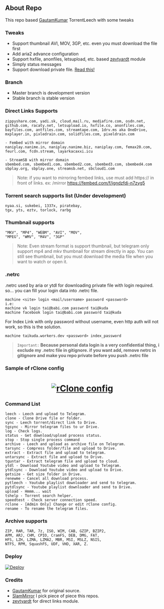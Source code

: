 ## About Repo
This repo based [GautamKumar](https://github.com/gautamajay52/TorrentLeech-Gdrive) TorrentLeech with some tweaks

### Tweaks
- Support thumbnail AVI, MOV, 3GP, etc. even you must download the file first
- Add aria2 advance configuration
- Support hxfile, anonfiles, letsupload, etc. based [zevtyardt](https://github.com/zevtyardt/lk21) module
- Simply status messages
- Support download private file. [Read this!](https://github.com/Manssizz/CendrawasihLeech/#netrc) 

### Branch
- Master branch is development version
- Stable branch is stable version

### Direct Links Supports
```
zippyshare.com, yadi.sk, cloud.mail.ru, mediafire.com, osdn.net, 
github.com, racaty.net, letsupload.io, hxfile.co, anonfiles.com,
bayfiles.com, antfiles.com, streamtape.com, 1drv.ms aka OneDrive,
mxplayer.in, pixledrain.com, solidfiles.com, pixeldrain.com

- Fembed with mirror domain
naniplay.nanime.in, naniplay.nanime.biz, naniplay.com, femax20.com,
feurl.com, fcdn.stream, layarkacaxxi.icu

- StreamSB with mirror domain
sbembed.com, sbembed1.com, sbembed2.com, sbembed3.com, sbembed4.com
sbplay.org, sbplay.one, streamsb.net, sbcloud1.com
```
> Note: if you want to mirroring fembed links, use must add https:// in front of links. ex: /mirror https://fembed.com/f/jgndzfdj-n7zyg5
### Torrent search supports list (Under development)
```
nyaa.si, sukebei, 1337x, piratebay,
tgx, yts, eztv, torlock, rarbg
```
### Thumbnail supports
```
"MKV", "MP4", "WEBM", "AVI", "MOV", 
"MPEG", "WMV", "M4V", "3GP"
```
> Note: Even stream format is support thumbnail, but telegram only support mp4 and mkv thumbnail for stream directly in app. You can still see thumbnail, but you must download the media file when you want to watch or open it.
### .netrc
.netrc used by aria or ytdl for downloading private file with login required. so... you can fill your login data into .netrc file. 
```
machine <site> login <mail/username> password <password>
i.e: 
machine vk login tai@babi.com password tai@kuda
machine facebook login tai@babi.com password tai@kuda
```
For Index Link with only password without username, even http auth will not work, so this is the solution.
```
machine taikuda.workers.dev <password> index_password
```
> `Important:` **Because personal data login is a very confidential thing, i exclude my .netrc file in gitignore. if you want add, remove netrc in gitignore and  make you repo private before you push .netrc file** 
### Sample of rClone config
<h1 align="center">
  <a href="https://github.com/Manssizz/CendrawasihLeech"><img src="https://raw.githubusercontent.com/Manssizz/CendrawasihLeech/master/rclone.jpg" alt="rClone config"></a>
</h1>

### Command List
```
leech - Leech and upload to Telegram.
clone - Clone Drive file or folder.
sync - Leech torrent/direct link to Drive.
tgsync - Mirror telegram files to ur Drive.
log - Check logs.
status - Get download/upload process status. 
stop - Stop single process command 
archive - Leech and upload as archive file on Telegram.
tarsync - Compress folder/file and upload to Drive.
extract - Extract file and upload to telegram.
untarsync - Extract file and upload to Drive.
tguntar - Extract telegram file and upload to cloud.
ytdl - Download Youtube video and upload to Telegram.
ytdlsync - Download Youtube video and upload to Drive.
getsize - Get size folder in Drive.
renewme - Cancel all download process.
pytleech - Youtube playlist downloader and send to telegram.
pytdlsync - Youtube playlist downloader and send to Drive.
upload - Hmmm... wait
tshelp - Torrent search helper.
speedtest - Check server connection speed.
rclone - [Admin Only] Change or edit rClone config.
rename - To rename the telegram files.
```

### Archive supports
```
ZIP, RAR, TAR, 7z, ISO, WIM, CAB, GZIP, BZIP2, 
APM, ARJ, CHM, CPIO, CramFS, DEB, DMG, FAT, 
HFS, LZH, LZMA, LZMA2, MBR, MSI, MSLZ, NSIS, 
NTFS, RPM, SquashFS, UDF, VHD, XAR, Z.
```

### Deploy
[![Deploy](https://www.herokucdn.com/deploy/button.svg)](https://heroku.com/deploy?template=https://github.com/Manssizz/CendrawasihLeech/tree/stable)

### Credits
* [GautamKumar](https://github.com/gautamajay52/TorrentLeech-Gdrive) for original source.
* [SlamMirror](https://github.com/breakdowns/slam-mirrorbot) I pick piece of piece this repos.
* [zevtyardt](https://github.com/zevtyardt/lk21) for direct links module.
